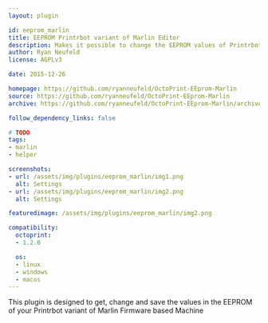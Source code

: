 ```yaml
---
layout: plugin

id: eeprom_marlin
title: EEPROM Printrbot variant of Marlin Editor
description: Makes it possible to change the EEPROM values of Printrbot variant of Marlin Firmware through OctoPrint
author: Ryan Neufeld
license: AGPLv3

date: 2015-12-26

homepage: https://github.com/ryanneufeld/OctoPrint-EEprom-Marlin
source: https://github.com/ryanneufeld/OctoPrint-EEprom-Marlin
archive: https://github.com/ryanneufeld/OctoPrint-EEprom-Marlin/archive/master.zip

follow_dependency_links: false

# TODO
tags:
- marlin
- helper

screenshots:
- url: /assets/img/plugins/eeprom_marlin/img1.png
  alt: Settings
- url: /assets/img/plugins/eeprom_marlin/img2.png
  alt: Settings

featuredimage: /assets/img/plugins/eeprom_marlin/img2.png

compatibility:
  octoprint:
  - 1.2.0

  os:
  - linux
  - windows
  - macos
---
```


This plugin is designed to get, change and save the values in the EEPROM of your Printrbot variant of Marlin Firmware based Machine
